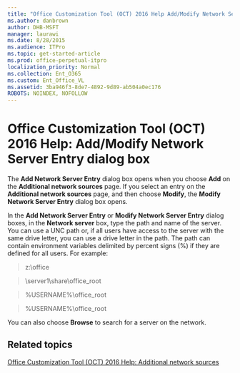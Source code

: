 ```yaml
---
title: "Office Customization Tool (OCT) 2016 Help Add/Modify Network Server Entry dialog box"
ms.author: danbrown
author: DHB-MSFT
manager: laurawi
ms.date: 8/28/2015
ms.audience: ITPro
ms.topic: get-started-article
ms.prod: office-perpetual-itpro
localization_priority: Normal
ms.collection: Ent_O365
ms.custom: Ent_Office_VL
ms.assetid: 3ba946f3-8de7-4892-9d89-ab504a0ec176
ROBOTS: NOINDEX, NOFOLLOW
---
```


# Office Customization Tool (OCT) 2016 Help: Add/Modify Network Server Entry dialog box

The **Add Network Server Entry** dialog box opens when you choose **Add** on the **Additional network sources** page. If you select an entry on the **Additional network sources** page, and then choose **Modify**, the **Modify Network Server Entry** dialog box opens. 
  
In the **Add Network Server Entry** or **Modify Network Server Entry** dialog boxes, in the **Network server** box, type the path and name of the server. You can use a UNC path or, if all users have access to the server with the same drive letter, you can use a drive letter in the path. The path can contain environment variables delimited by percent signs (%) if they are defined for all users. For example: 
  
> z:\office
    
> \\server1\share\office_root
    
> %USERNAME%\office_root
    
> %USERNAME%\office_root
    
You can also choose **Browse** to search for a server on the network. 
  
## Related topics
[Office Customization Tool (OCT) 2016 Help: Additional network sources](oct-2016-help-additional-network-sources.md)

